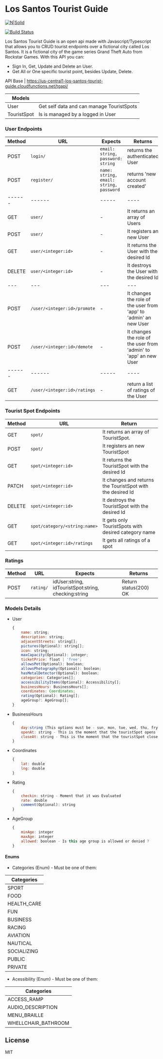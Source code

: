 # Los Santos Tourist Guide

[![N|Solid](https://cldup.com/dTxpPi9lDf.thumb.png)](https://nodesource.com/products/nsolid)

[![Build Status](https://travis-ci.org/joemccann/dillinger.svg?branch=master)](https://travis-ci.org/joemccann/dillinger)

Los Santos Tourist Guide is an open api made with Javascript/Typescript that allows you to CRUD tourist endpoints over a fictional city called Los Santos. It is a fictional city of the game series Grand Theft Auto from Rockstar Games. With this API you can:

  - Sign In, Get, Update and Delete an User.
  - Get All or One specific tourist point, besides Update, Delete.


API Base | https://us-central1-los-santos-tourist-guide.cloudfunctions.net/tgapi/

| Models |  |
| ------ | ------ |
| User | Get self data and can manage TouristSpots |
| TouristSpot | Is is managed by a logged in User |

### User Endpoints
| Method | URL | Expects | Returns 
| ------ | ------ | -------- | ------ |
| POST | ```login/``` | ```email: string, password: string``` | returns the authenticated User |
| POST | ```register/``` | ```name: string, email: string, password``` | returns 'new account created' |
| ------ | ------ | ----- | ---- |
| GET | ```user/``` | - | It returns an array of Users |
| POST | ```user/``` | - | It registers an new User |
| GET | ```user/<integer:id>``` | - | It returns the User with the desired Id |
| DELETE | ```user/<integer:id>``` | - | It destroys the User with the desired Id |
| --- | --- | --- | --- |
| POST | ```/user/<integer:id>/promote``` | - | It changes the role of the user from 'app' to 'admin' an new User |
| POST | ```/user/<integer:id>/demote``` | - | It changes the role of the user from 'admin' to 'app' an new User |
| ------ | ------ | ----- | ---- |
| GET | ```/user/<integer:id>/ratings``` | - | return a list of ratings of the User |

### Tourist Spot Endpoints
| Method | URL | Return |
| ------ | ------ | -------- |
| GET | ```spot/``` | It returns an array of TouristSpot.|
| POST | ```spot/``` | It registers an new TouristSpot |
| GET | ```spot/<integer:id>``` | It returns the TouristSpot with the desired Id |
| PATCH | ```spot/<integer:id>``` | It changes and returns the TouristSpot with the desired Id |
| DELETE | ```spot/<integer:id>``` | It destroys the TouristSpot with the desired Id |get /spot/category/:name
| GET | ```spot/category/<string:name>``` | It gets only TouristSpots with desired category name |
| GET | ```spot/<integer:id>/ratings``` | It gets all ratings of a spot |

### Ratings
| Method | URL | Expects | Returns 
| ------ | ------ | -------- | ------ |
| POST | ```rating/``` | idUser:string, idTouristSpot:string, checking:string | Return status(200) OK

### Models Details

* User
	```js
	{
		name: string;
		description: string;
		adjacentStreets: string[];
		pictures(Optional): string[];
		icon: string;
		maxCapacity(Optional): integer;
		ticketPrice: float | 'free';
		allowsPet(Optional): boolean;
		allowsPhotography(Optional): boolean;
		hasMetalDetector(Optional): boolean;
		categories: Categories[];
		accessibilityItems(Optional): Accessibility[];
		businessHours: BusinessHours[];
		coordinates: Coordinates;
		rating(Optional): Rating[];
		ageGroup?: AgeGroup[];
	}
	```

* BusinessHours
	```js
	{
		day:string (This options must be - sun, mon, tue, wed, thu, fry, sat )
		openAt: string - This is the moment that the touristSpot opens
		closeAt: string - This is the moment that the touristSpot closes
	}
	```

* Coordinates
	```js
	{
		lat: double
		lng: double
	}
	```

* Rating
	```js
	{
		checkin: string - Moment that it was Evaluated
		rate: double
		comment(Optional): string
	}
	```

* AgeGroup
	```js
	{
		minAge: integer
		maxAge: integer
		allowed: boolean - Is this age group is allowed or denied ?
	}
	```
    
#### Enums
* Categories (Enum) - Must be one of them:

| Categories |
| ----- |
| SPORT |
| FOOD |
| HEALTH_CARE |
| FUN |
| BUSINESS |
| RACING |
| AVIATION |
| NAUTICAL |
| SOCIALIZING |
| PUBLIC |
| PRIVATE |

* Acessibility (Enum) - Must be one of them:

| Categories |
| ------ |
| ACCESS_RAMP |
| AUDIO_DESCRIPTION |
| MENU_BRAILLE |
| WHELLCHAIR_BATHROOM |

License
----

MIT

